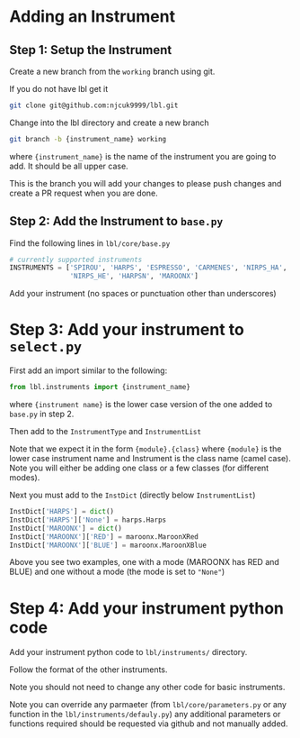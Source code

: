 # Adding an Instrument

## Step 1: Setup the Instrument

Create a new branch from the `working` branch using git.

If you do not have lbl get it

```bash
git clone git@github.com:njcuk9999/lbl.git
```

Change into the lbl directory and create a new branch

```bash
git branch -b {instrument_name} working
```

where `{instrument_name}` is the name of the instrument you are going to add.
It should be all upper case.

This is the branch you will add your changes to please push changes and 
create a PR request when you are done.


## Step 2: Add the Instrument to `base.py`

Find the following lines in `lbl/core/base.py`

```python
# currently supported instruments
INSTRUMENTS = ['SPIROU', 'HARPS', 'ESPRESSO', 'CARMENES', 'NIRPS_HA',
               'NIRPS_HE', 'HARPSN', 'MAROONX']
```

Add your instrument (no spaces or punctuation other than underscores)


# Step 3: Add your instrument to `select.py`

First add an import similar to the following:

```python 
from lbl.instruments import {instrument_name}
```

where `{instrument name}` is the lower case version of the one added to
`base.py` in step 2.

Then add to the `InstrumentType` and `InstrumentList`

Note that we expect it in the form `{module}.{class}` where `{module}` is the
lower case instrument name and Instrument is the class name (camel case).
Note you will either be adding one class or a few classes (for different modes).

Next you must add to the `InstDict` (directly below `InstrumentList`) 

```python
InstDict['HARPS'] = dict()
InstDict['HARPS']['None'] = harps.Harps
InstDict['MAROONX'] = dict()
InstDict['MAROONX']['RED'] = maroonx.MaroonXRed
InstDict['MAROONX']['BLUE'] = maroonx.MaroonXBlue
```

Above you see two examples, one with a mode (MAROONX has RED and BLUE) and one
without a mode (the mode is set to `"None"`)


# Step 4: Add your instrument python code

Add your instrument python code to `lbl/instruments/` directory.

Follow the format of the other instruments.


Note you should not need to change any other code for basic instruments.

Note you can override any parmaeter (from `lbl/core/parameters.py` or any 
function in the `lbl/instruments/defauly.py`) any additional parameters or 
functions required should be requested via github and not manually added.



